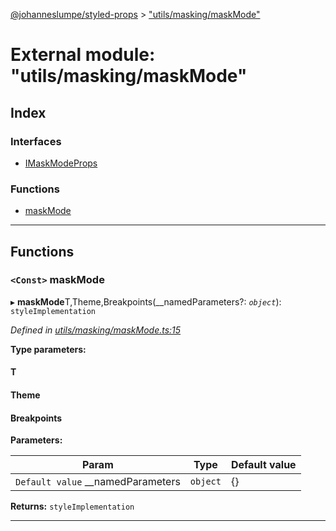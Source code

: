 [@johanneslumpe/styled-props](../README.md) > ["utils/masking/maskMode"](../modules/_utils_masking_maskmode_.md)

# External module: "utils/masking/maskMode"

## Index

### Interfaces

* [IMaskModeProps](../interfaces/_utils_masking_maskmode_.imaskmodeprops.md)

### Functions

* [maskMode](_utils_masking_maskmode_.md#maskmode)

---

## Functions

<a id="maskmode"></a>

### `<Const>` maskMode

▸ **maskMode**T,Theme,Breakpoints(__namedParameters?: *`object`*): `styleImplementation`

*Defined in [utils/masking/maskMode.ts:15](https://github.com/johanneslumpe/styled-props/blob/3abf398/src/utils/masking/maskMode.ts#L15)*

**Type parameters:**

#### T 
#### Theme 
#### Breakpoints 
**Parameters:**

| Param | Type | Default value |
| ------ | ------ | ------ |
| `Default value` __namedParameters | `object` |  {} |

**Returns:** `styleImplementation`

___

